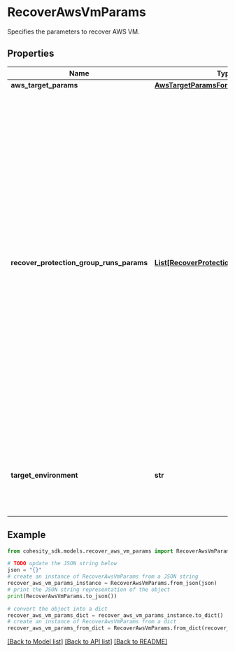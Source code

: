 # RecoverAwsVmParams

Specifies the parameters to recover AWS VM.

## Properties

Name | Type | Description | Notes
------------ | ------------- | ------------- | -------------
**aws_target_params** | [**AwsTargetParamsForRecoverVm**](AwsTargetParamsForRecoverVm.md) |  | [optional] 
**recover_protection_group_runs_params** | [**List[RecoverProtectionGroupRunParams]**](RecoverProtectionGroupRunParams.md) | Specifies the Protection Group Runs params to recover. All the VM&#39;s that are successfully backed up by specified Runs will be recovered. This can be specified along with individual snapshots of VMs. User has to make sure that specified Object snapshots and Protection Group Runs should not have any intersection. For example, user cannot specify multiple Runs which has same Object or an Object snapshot and a Run which has same Object&#39;s snapshot. | [optional] 
**target_environment** | **str** | Specifies the environment of the recovery target. The corresponding params below must be filled out. | 

## Example

```python
from cohesity_sdk.models.recover_aws_vm_params import RecoverAwsVmParams

# TODO update the JSON string below
json = "{}"
# create an instance of RecoverAwsVmParams from a JSON string
recover_aws_vm_params_instance = RecoverAwsVmParams.from_json(json)
# print the JSON string representation of the object
print(RecoverAwsVmParams.to_json())

# convert the object into a dict
recover_aws_vm_params_dict = recover_aws_vm_params_instance.to_dict()
# create an instance of RecoverAwsVmParams from a dict
recover_aws_vm_params_from_dict = RecoverAwsVmParams.from_dict(recover_aws_vm_params_dict)
```
[[Back to Model list]](../README.md#documentation-for-models) [[Back to API list]](../README.md#documentation-for-api-endpoints) [[Back to README]](../README.md)



